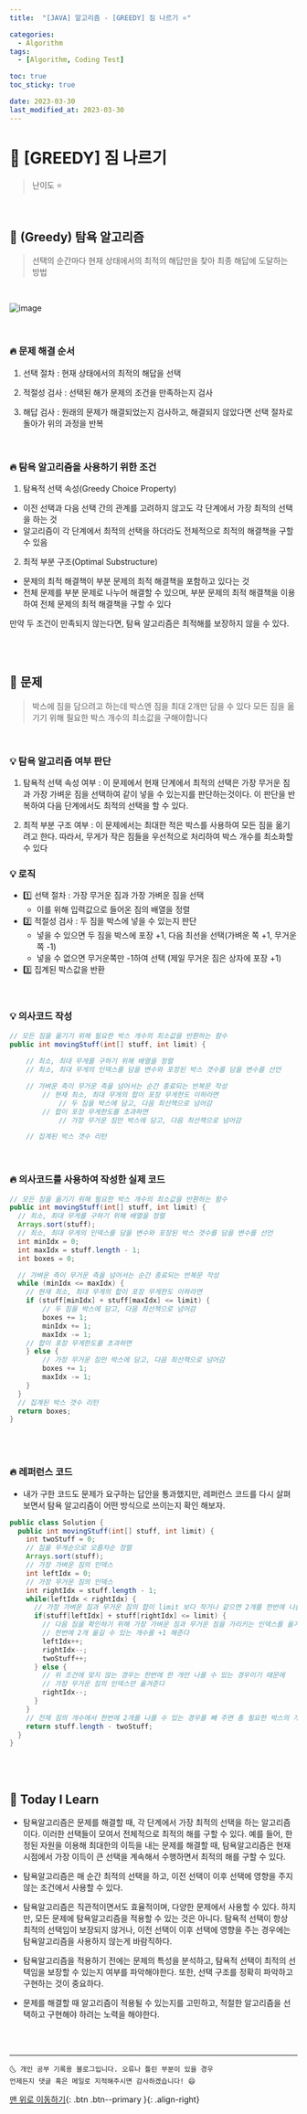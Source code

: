 ```yaml
---
title:  "[JAVA] 알고리즘 - [GREEDY] 짐 나르기 ⭐"

categories:
  - Algorithm
tags:
  - [Algorithm, Coding Test]

toc: true
toc_sticky: true

date: 2023-03-30
last_modified_at: 2023-03-30
---
```


# 📌 [GREEDY] 짐 나르기

> 난이도 ⭐

<br>


## 🚀 (Greedy) 탐욕 알고리즘

> 선택의 순간마다 현재 상태에서의 최적의 해답만을 찾아 최종 해답에 도달하는 방법

<br>

![image](https://user-images.githubusercontent.com/124750905/228829733-6e665032-2c03-4392-a181-5a1b710ff2d2.png)

<br>

### 🔥 문제 해결 순서

1. 선택 절차 : 현재 상태에서의 최적의 해답을 선택


2. 적절성 검사 : 선택된 해가 문제의 조건을 만족하는지 검사


3. 해답 검사 : 원래의 문제가 해결되었는지 검사하고, 해결되지 않았다면 선택 절차로 돌아가 위의 과정을 반복

<br>

### 🔥 탐욕 알고리즘을 사용하기 위한 조건

1. 탐욕적 선택 속성(Greedy Choice Property)
  * 이전 선택과 다음 선택 간의 관계를 고려하지 않고도 각 단계에서 가장 최적의 선택을 하는 것
  * 알고리즘이 각 단계에서 최적의 선택을 하더라도 전체적으로 최적의 해결책을 구할 수 있음


2. 최적 부분 구조(Optimal Substructure)
  * 문제의 최적 해결책이 부분 문제의 최적 해결책을 포함하고 있다는 것
  * 전체 문제를 부분 문제로 나누어 해결할 수 있으며, 부분 문제의 최적 해결책을 이용하여 전체 문제의 최적 해결책을 구할 수 있다

만약 두 조건이 만족되지 않는다면, 탐욕 알고리즘은 최적해를 보장하지 않을 수 있다.

<br><br>

## 🚀 문제

> 박스에 짐을 담으려고 하는데 박스엔 짐을 최대 2개만 담을 수 있다
> 모든 짐을 옮기기 위해 필요한 박스 개수의 최소값을 구해야합니다

<br>

### 💡 탐욕 알고리즘 여부 판단

1. 탐욕적 선택 속성 여부
   : 이 문제에서 현재 단계에서 최적의 선택은 가장 무거운 짐과 가장 가벼운 짐을 선택하여 같이 넣을 수 있는지를 판단하는것이다. 이 판단을 반복하여 다음 단계에서도 최적의 선택을 할 수 있다.

2. 최적 부분 구조 여부
   : 이 문제에서는 최대한 적은 박스를 사용하여 모든 짐을 옮기려고 한다. 따라서, 무게가 작은 짐들을 우선적으로 처리하여 박스 개수를 최소화할 수 있다

### 💡 로직

- 1️⃣ 선택 절차 : 가장 무거운 짐과 가장 가벼운 짐을 선택
  - 이를 위해 입력값으로 들어온 짐의 배열을 정렬
- 2️⃣ 적절성 검사 : 두 짐을 박스에 넣을 수 있는지 판단
  - 넣을 수 있으면 두 짐을 박스에 포장 +1, 다음 최선을 선택(가벼운 쪽 +1, 무거운쪽 -1)
  - 넣을 수 없으면 무거운쪽만 -1하여 선택 (제일 무거운 짐은 상자에 포장 +1)
- 3️⃣ 집계된 박스값을 반환

<br>

### 💡 의사코드 작성

```java
// 모든 짐을 옮기기 위해 필요한 박스 개수의 최소값을 반환하는 함수
public int movingStuff(int[] stuff, int limit) {
    
    // 최소, 최대 무게를 구하기 위해 배열을 정렬
    // 최소, 최대 무게의 인덱스를 담을 변수와 포장된 박스 갯수를 담을 변수를 선언

    // 가벼운 측이 무거운 측을 넘어서는 순간 종료되는 반복문 작성
        // 현재 최소, 최대 무게의 합이 포장 무게한도 이하라면 
            // 두 짐을 박스에 담고, 다음 최선책으로 넘어감
        // 합이 포장 무게한도를 초과하면
            // 가장 무거운 짐만 박스에 담고, 다음 최선책으로 넘어감

    // 집계된 박스 갯수 리턴
```
<br>

### 🔥 의사코드를 사용하여 작성한 실제 코드

```java
// 모든 짐을 옮기기 위해 필요한 박스 개수의 최소값을 반환하는 함수
public int movingStuff(int[] stuff, int limit) {
  // 최소, 최대 무게를 구하기 위해 배열을 정렬
  Arrays.sort(stuff);
  // 최소, 최대 무게의 인덱스를 담을 변수와 포장된 박스 갯수를 담을 변수를 선언
  int minIdx = 0;
  int maxIdx = stuff.length - 1;
  int boxes = 0;

  // 가벼운 측이 무거운 측을 넘어서는 순간 종료되는 반복문 작성
  while (minIdx <= maxIdx) {
    // 현재 최소, 최대 무게의 합이 포장 무게한도 이하라면 
    if (stuff[minIdx] + stuff[maxIdx] <= limit) {
        // 두 짐을 박스에 담고, 다음 최선책으로 넘어감
        boxes += 1;
        minIdx += 1;
        maxIdx -= 1;
    // 합이 포장 무게한도를 초과하면
    } else {
        // 가장 무거운 짐만 박스에 담고, 다음 최선책으로 넘어감
        boxes += 1;
        maxIdx -= 1;
    }
  }
  // 집계된 박스 갯수 리턴
  return boxes;
} 
```

<br><br>

### 🔥 레퍼런스 코드

* 내가 구한 코드도 문제가 요구하는 답안을 통과했지만, 레퍼런스 코드를 다시 살펴보면서 탐욕 알고리즘이 어떤 방식으로 쓰이는지 확인 해보자.

```java
public class Solution {
  public int movingStuff(int[] stuff, int limit) {
    int twoStuff = 0;
    // 짐을 무게순으로 오름차순 정렬
    Arrays.sort(stuff);
    // 가장 가벼운 짐의 인덱스
    int leftIdx = 0;
    // 가장 무거운 짐의 인덱스
    int rightIdx = stuff.length - 1;
    while(leftIdx < rightIdx) {
      // 가장 가벼운 짐과 무거운 짐의 합이 limit 보다 작거나 같으면 2개를 한번에 나를 수 있다
      if(stuff[leftIdx] + stuff[rightIdx] <= limit) {
        // 다음 짐을 확인하기 위해 가장 가벼운 짐과 무거운 짐을 가리키는 인덱스를 옮겨주고
        // 한번에 2개 옮길 수 있는 개수를 +1 해준다
        leftIdx++;
        rightIdx--;
        twoStuff++;
      } else {
        // 위 조건에 맞지 않는 경우는 한번에 한 개만 나를 수 있는 경우이기 때문에
        // 가장 무거운 짐의 인덱스만 옮겨준다
        rightIdx--;
      }
    }
    // 전체 짐의 개수에서 한번에 2개를 나를 수 있는 경우를 빼 주면 총 필요한 박스의 개수를 구할 수 있다
    return stuff.length - twoStuff;
  }
}

```
<br><br>

## 📌 Today I Learn

* 탐욕알고리즘은 문제를 해결할 때, 각 단계에서 가장 최적의 선택을 하는 알고리즘이다. 이러한 선택들이 모여서 전체적으로 최적의 해를 구할 수 있다.
  예를 들어, 한정된 자원을 이용해 최대한의 이득을 내는 문제를 해결할 때, 탐욕알고리즘은 현재 시점에서 가장 이득이 큰 선택을 계속해서 수행하면서 최적의 해를 구할 수 있다.

* 탐욕알고리즘은 매 순간 최적의 선택을 하고, 이전 선택이 이후 선택에 영향을 주지 않는 조건에서 사용할 수 있다.

* 탐욕알고리즘은 직관적이면서도 효율적이며, 다양한 문제에서 사용할 수 있다. 하지만, 모든 문제에 탐욕알고리즘을 적용할 수 있는 것은 아니다. 탐욕적 선택이 항상 최적의 선택임이 보장되지 않거나, 이전 선택이 이후 선택에 영향을 주는 경우에는 탐욕알고리즘을 사용하지 않는게 바람직하다.

* 탐욕알고리즘을 적용하기 전에는 문제의 특성을 분석하고, 탐욕적 선택이 최적의 선택임을 보장할 수 있는지 여부를 파악해야한다. 또한, 선택 구조를 정확히 파악하고 구현하는 것이 중요하다.

* 문제를 해결할 때 알고리즘이 적용될 수 있는지를 고민하고, 적절한 알고리즘을 선택하고 구현해야 하려는 노력을 해야한다.

<br><br>

***


    🌜 개인 공부 기록용 블로그입니다. 오류나 틀린 부분이 있을 경우 
    언제든지 댓글 혹은 메일로 지적해주시면 감사하겠습니다! 😄


[맨 위로 이동하기](#){: .btn .btn--primary }{: .align-right}